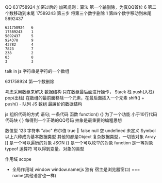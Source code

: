 QQ 631758924 加密过后的
加密规则：算法
    第一个输删除，为真QQ首位      6
    第二个数移动到末尾            17589243
    第三步 将第三个数字删除       1
    第四个数字移动到末尾          5892437

    631758924   6
    17589243    1
    5892437     5
    924378      9
    43782       4
    7823        7
    238         2
    83          8
    3           3

talk in js
字符串是字符的一个数组

631758924 第一个数删除

考虑采用数组来解决 数据结构
只在数组最后面进行操作， Stack 栈 push(入栈) pop(出栈)
在数组的最前面移除一个元素，在最后面插入一个元素 shift() +  push() - 队列
JS 数组 最廉价的数据结构

js 组织代码的方式
语句; 一条代码
函数 function() {} 为了一个功能 小于10行代码
代码块 { } 每得到一个正确的QQ号码
抽象是最重要的编程思想

数值型 123
字符串 "abc"
布尔值 true || false
null 空
undefined 未定义
Symbol
以上六种成为基本数据类型
其他的都是Object 复杂数据类型，一切皆对象
Array [] 是一个可以遍历的对象
JSON {} 是一个可以枚举的对象
function 是一等对象
typeof 运算符 可以得到变量、对象的类型

作用域 scope
- 全局作用域 window
 window.name(js 独有 宿主是浏览器窗口) === name(其他语言也一样)